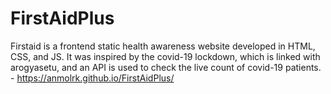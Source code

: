 # FirstAidPlus
Firstaid is a frontend static health awareness website developed in HTML, CSS, and JS. It was inspired by the covid-19 lockdown, which is linked with arogyasetu, and an API is used to check the live count of covid-19 patients. - https://anmolrk.github.io/FirstAidPlus/
